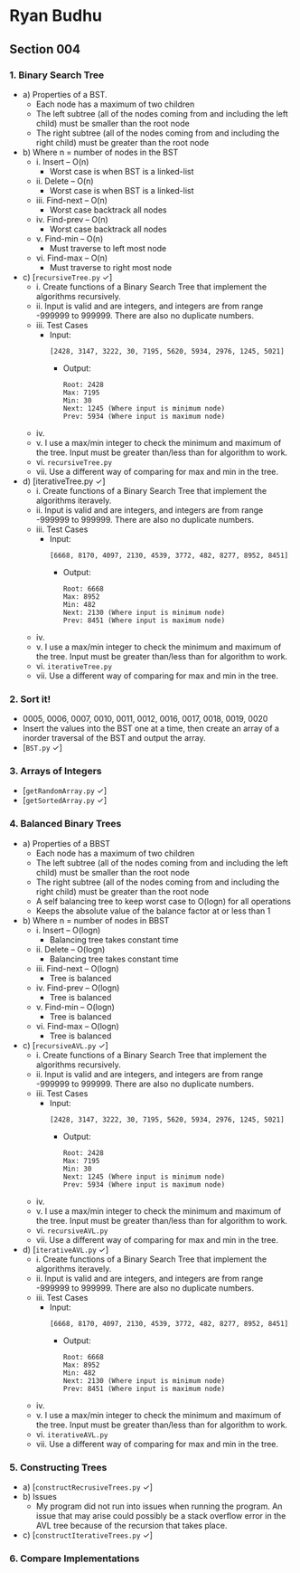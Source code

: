 # Ryan Budhu
  Section 004
---
### 1. Binary Search Tree
  + a) Properties of a BST.
    * Each node has a maximum of two children
    * The left subtree (all of the nodes coming from and including the left child) must be smaller than the root node
    * The right subtree (all of the nodes coming from and including the right child) must be greater than the root node
  + b) Where n = number of nodes in the BST
    - i. Insert –	O(n)
      * Worst case is when BST is a linked-list
    - ii. Delete –	O(n)
      * Worst case is when BST is a linked-list
    - iii. Find-next –	O(n)
      * Worst case backtrack all nodes
    - iv. Find-prev –	O(n)
      * Worst case backtrack all nodes
    - v. Find-min –	O(n)
      * Must traverse to left most node
    - vi. Find-max –	O(n)
      * Must traverse to right most node
  + c) [``recursiveTree.py`` ✓]
    - i. Create functions of a Binary Search Tree that implement the algorithms recursively.
	- ii. Input is valid and are integers, and integers are from range -999999 to 999999. There are also no duplicate numbers.
	- iii. Test Cases
		* Input:
			```
			[2428, 3147, 3222, 30, 7195, 5620, 5934, 2976, 1245, 5021]
			```
		  * Output:
			```
			Root: 2428
			Max: 7195
			Min: 30
			Next: 1245 (Where input is minimum node)
			Prev: 5934 (Where input is maximum node)
			```
	- iv. 
	- v. I use a max/min integer to check the minimum and maximum of the tree. Input must be greater than/less than for algorithm to work.
	- vi. ``recursiveTree.py``
	- vii. Use a different way of comparing for max and min in the tree.
  + d) [iterativeTree.py ✓]
	- i. Create functions of a Binary Search Tree that implement the algorithms iteravely.
	- ii. Input is valid and are integers, and integers are from range -999999 to 999999. There are also no duplicate numbers.
	- iii. Test Cases
		* Input:
			```
		 	[6668, 8170, 4097, 2130, 4539, 3772, 482, 8277, 8952, 8451]
			```
		  * Output:
			```
			Root: 6668
			Max: 8952
			Min: 482
			Next: 2130 (Where input is minimum node)
			Prev: 8451 (Where input is maximum node)
			```
	- iv. 
	- v. I use a max/min integer to check the minimum and maximum of the tree. Input must be greater than/less than for algorithm to work.
	- vi. ``iterativeTree.py``
	- vii. Use a different way of comparing for max and min in the tree.
	
### 2. Sort it!
  - 0005, 0006, 0007, 0010, 0011, 0012, 0016, 0017, 0018, 0019, 0020
  - Insert the values into the BST one at a time, then create an array of a inorder traversal of the BST and output the array.
  - [``BST.py`` ✓]
	
### 3. Arrays of Integers
  - [``getRandomArray.py`` ✓]
  - [``getSortedArray.py`` ✓]

### 4. Balanced Binary Trees
  + a) Properties of a BBST
    * Each node has a maximum of two children
	* The left subtree (all of the nodes coming from and including the left child) must be smaller than the root node
	* The right subtree (all of the nodes coming from and including the right child) must be greater than the root node
    * A self balancing tree to keep worst case to O(logn) for all operations
    * Keeps the absolute value of the balance factor at or less than 1
  + b) Where n = number of nodes in BBST
    - i. Insert –	O(logn)
		* Balancing tree takes constant time
	- ii. Delete –	O(logn)
		* Balancing tree takes constant time
	- iii. Find-next –	O(logn)
		* Tree is balanced
	- iv. Find-prev –	O(logn)
		* Tree is balanced
	- v. Find-min –	O(logn)
		* Tree is balanced
	- vi. Find-max –	O(logn)
		* Tree is balanced
  + c) [``recursiveAVL.py`` ✓]
    - i. Create functions of a Binary Search Tree that implement the algorithms recursively.
	- ii. Input is valid and are integers, and integers are from range -999999 to 999999. There are also no duplicate numbers.
	- iii. Test Cases
		* Input:
			```
			[2428, 3147, 3222, 30, 7195, 5620, 5934, 2976, 1245, 5021]
			```
		  * Output:
			```
			Root: 2428
			Max: 7195
			Min: 30
			Next: 1245 (Where input is minimum node)
			Prev: 5934 (Where input is maximum node)
			```
	- iv. 
	- v. I use a max/min integer to check the minimum and maximum of the tree. Input must be greater than/less than for algorithm to work.
	- vi. ``recursiveAVL.py``
	- vii. Use a different way of comparing for max and min in the tree.
  + d) [``iterativeAVL.py`` ✓]
	- i. Create functions of a Binary Search Tree that implement the algorithms iteravely.
	- ii. Input is valid and are integers, and integers are from range -999999 to 999999. There are also no duplicate numbers.
	- iii. Test Cases
		* Input:
			```
		 	[6668, 8170, 4097, 2130, 4539, 3772, 482, 8277, 8952, 8451]
			```
		  * Output:
			```
			Root: 6668
			Max: 8952
			Min: 482
			Next: 2130 (Where input is minimum node)
			Prev: 8451 (Where input is maximum node)
			```
	- iv. 
	- v. I use a max/min integer to check the minimum and maximum of the tree. Input must be greater than/less than for algorithm to work.
	- vi. ``iterativeAVL.py``
	- vii. Use a different way of comparing for max and min in the tree.
### 5. Constructing Trees
  + a) [``constructRecrusiveTrees.py`` ✓]
  + b) Issues
    * My program did not run into issues when running the program. An issue that may arise could possibly be a stack overflow error in the AVL tree because of the recursion that takes place.
  + c) [``constructIterativeTrees.py`` ✓]
### 6. Compare Implementations
